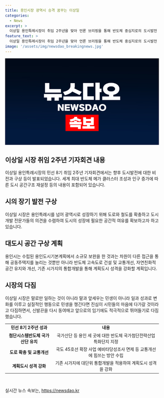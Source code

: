 ```yaml
---
title: 용인시장 광역시 승격 꿈꾸는 이상일
categories:
  - News
excerpt: >
  이상일 용인특례시장이 취임 2주년을 맞아 언론 브리핑을 통해 반도체 중심지로의 도시발전 방향과 구상을 소개했다. 세계 최대 반도체 메가 클러스터 조성을 통한 도시구조와 기능 재설정, 대도시 건설을 위한 교통인프라 확충 등의 계획을 밝히고, 광역시로의 성장을 강조했다. 더불어, 도시개발 전문가들의 의견을 수렴하여 도시 성장에 필요한 공간적 여유를 고려하며, 대도시 공간 구상을 새롭게 반영할 계획이다. 5년마다 수립하는 용인도시기본계획과 노후계획도시정비계획을 통해 대도시 공간 구상을 반영할 방침이며, 총인구 150만명으로의 증가에 대비하기 위한 전략을 마련하고 있다.
feature_text: >
  이상일 용인특례시장이 취임 2주년을 맞아 언론 브리핑을 통해 반도체 중심지로의 도시발전 방향과 구상을 소개했다. 세계 최대 반도체 메가 클러스터 조성을 통한 도시구조와 기능 재설정, 대도시 건설을 위한 교통인프라 확충 등의 계획을 밝히고, 광역시로의 성장을 강조했다. 더불어, 도시개발 전문가들의 의견을 수렴하여 도시 성장에 필요한 공간적 여유를 고려하며, 대도시 공간 구상을 새롭게 반영할 계획이다. 5년마다 수립하는 용인도시기본계획과 노후계획도시정비계획을 통해 대도시 공간 구상을 반영할 방침이며, 총인구 150만명으로의 증가에 대비하기 위한 전략을 마련하고 있다.
image: '/assets/img/newsdao_breakingnews.jpg'
---
```


<p><img src="/assets/img/newsdao_breakingnews.jpg" alt="koreaapp 속보" /></p>

<h2 data-ke-size="size26">이상일 시장 취임 2주년 기자회견 내용</h2>

<p data-ke-size="size16">이상일 용인특례시장의 민선 8기 취임 2주년 기자회견에서는 향후 도시발전에 대한 비전과 구상 등이 발표되었습니다. 세계 최대 반도체 메가 클러스터 조성과 인구 증가에 따른 도시 공간구조 재설정 등의 내용이 포함되어 있습니다.</p>

<h2 data-ke-size="size26">시의 장기 발전 구상</h2>

<p data-ke-size="size16">이상일 시장은 용인특례시를 넘어 광역시로 성장하기 위해 도로와 철도를 확충하고 도시 개발 전문가들의 의견을 수렴하여 도시의 성장에 필요한 공간적 여유를 확보하고자 하고 있습니다.</p>

<h2 data-ke-size="size26">대도시 공간 구상 계획</h2>

<p data-ke-size="size16">용인시는 수립된 용인도시기본계획에서 소규모 보완을 한 것과는 차원이 다른 접근을 통해 공동주택지를 늘리는 것뿐만 아니라 반도체 고속도로 건설 및 교통개선, 자연친화적 공간 유지와 개선, 기존 시가지의 통합개발을 통해 계획도시 성격을 강화할 계획입니다.</p>

<h2 data-ke-size="size26">시장의 다짐</h2>

<p data-ke-size="size16">이상일 시장은 말로만 일하는 것이 아니라 말과 앞세우는 민생이 아니라 일과 성과로 변화를 이루고 실질적인 행동으로 민생을 챙긴다면 진심이 시민들의 마음에 다가갈 것이라고 다짐하면서, 신발끈을 다시 동여매고 앞으로의 임기에도 적극적으로 뛰어들기로 다짐했습니다.</p>

<table>
    <tr>
        <td style="text-align: center; height: 17px;"><b>민선 8기 2주년 성과</b></td>
        <td style="text-align: center; height: 17px;"><b>내용</b></td>
    </tr>
    <tr>
        <td style="text-align: center; height: 17px;"><b>첨단시스템반도체 국가산단 유치</b></td>
        <td style="text-align: center; height: 17px;">국가산단 등 용인 세 곳에 대한 반도체 국가첨단전략산업 특화단지 지정</td>
    </tr>
    <tr>
        <td style="text-align: center; height: 17px;"><b>도로 확충 및 교통개선</b></td>
        <td style="text-align: center; height: 17px;">국도 45호선 확장 사업 예비타당성조사 면제 등 교통개선에 힘쓰는 방안 수립</td>
    </tr>
    <tr>
        <td style="text-align: center; height: 17px;"><b>계획도시 성격 강화</b></td>
        <td style="text-align: center; height: 17px;">기존 시가지에 대단위 통합개발을 적용하여 계획도시 성격을 강화</td>
    </tr>
</table>

<p data-ke-size="size16">&nbsp;</p>
실시간 뉴스 속보는, <a href="https://newsdao.kr" rel="dofollow">https://newsdao.kr</a>


